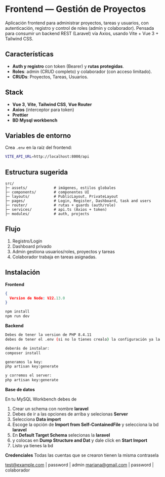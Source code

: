 # Frontend — Gestión de Proyectos

Aplicación frontend para administrar proyectos, tareas y usuarios, con autenticación, registro y control de roles (admin y colaborador). Pensada para consumir un backend REST (Laravel) vía Axios, usando Vite + Vue 3 + Tailwind CSS.

## Características
- **Auth y registro** con token (Bearer) y **rutas protegidas**.
- **Roles**: admin (CRUD completo) y colaborador (con acceso limitado).
- **CRUDs**: Proyectos, Tareas, Usuarios.

## Stack
- **Vue 3**, **Vite**, **Tailwind CSS**, **Vue Router**
- **Axios** (interceptor para token)
- **Prettier**
- **BD Mysql workbench**

## Variables de entorno
Crea `.env` en la raíz del frontend:
```bash
VITE_API_URL=http://localhost:8000/api
```

## Estructura sugerida
```
src/
├─ assets/            # imágenes, estilos globales
├─ components/        # componentes UI
├─ layouts/           # PublicLayout, PrivateLayout
├─ pages/             # Login, Register, Dashboard, task and users
├─ router/            # rutas + guards (auth/role)
├─ services/          # api.ts (Axios + token)
├─ modules/           # auth, projects

```

## Flujo
1) Registro/Login
2) Dashboard privado
3) Admin gestiona usuarios/roles, proyectos y tareas
4) Colaborador trabaja en tareas asignadas.

## Instalación
**Frontend**
```json
{
  Version de Node: V22.13.0
}
```
```bash
npm install
npm run dev
```
**Backend**

```bash
Debes de tener la version de PHP 8.4.11
debes de tener el .env (si no lo tienes crealo) la configuración ya la tiene el archivo .env.example copia y pega 

deberás de instalar:
composer install

generamos la key:
php artisan key:generate  

y corremos el server:
php artisan key:generate  

```
**Base de datos**

En tu MySQL Workbench debes de 
1) Crear un schema con nombre **laravel**
2) Debes de ir a las opciones de arriba y selecionas **Server**
3) Selecciona **Data import** 
4) Escoge la opción de **Import from Self-ContainedFile** y selecciona la bd **laravel**
5) En **Default Target Schema** selecionas la **laravel**
6) y colocas en **Dump Structure and Dat** y dale click en **Start Import**
7) Listo ya tienes la bd

**Credenciales**
Todas las cuentas que se crearon tienen la misma contrasela

test@example.com  |  password  | admin
mariana@gmail.com  |  password  | colaborador


